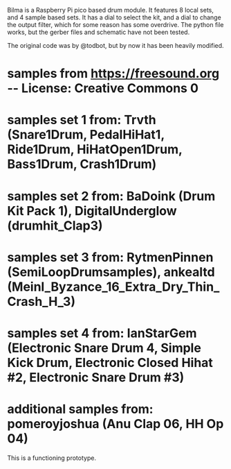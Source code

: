 Bilma is a Raspberry Pi pico based drum module. It features 8 local sets, and 4 sample based sets. It has a dial
to select the kit, and a dial to change the output filter, which for some reason has some overdrive. The python
file works, but the gerber files and schematic have not been tested.

The original code was by @todbot, but by now it has been heavily modified.

# samples from https://freesound.org -- License: Creative Commons 0
# samples set 1 from: Trvth (Snare1Drum, PedalHiHat1, Ride1Drum, HiHatOpen1Drum, Bass1Drum, Crash1Drum)
# samples set 2 from: BaDoink (Drum Kit Pack 1), DigitalUnderglow (drumhit_Clap3)
# samples set 3 from: RytmenPinnen (SemiLoopDrumsamples), ankealtd (Meinl_Byzance_16_Extra_Dry_Thin_Crash_H_3)
# samples set 4 from: IanStarGem (Electronic Snare Drum 4, Simple Kick Drum, Electronic Closed Hihat #2, Electronic Snare Drum #3)
# additional samples from: pomeroyjoshua (Anu Clap 06, HH Op 04)

This is a functioning prototype.
